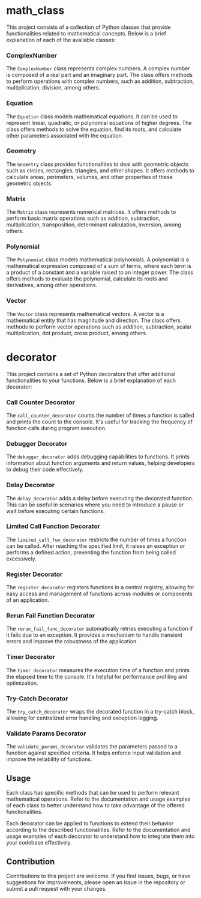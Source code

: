 math_class
==========
This project consists of a collection of Python classes that provide functionalities related to mathematical concepts. Below is a brief explanation of each of the available classes:

### ComplexNumber

The `ComplexNumber` class represents complex numbers. A complex number is composed of a real part and an imaginary part. The class offers methods to perform operations with complex numbers, such as addition, subtraction, multiplication, division, among others.

### Equation

The `Equation` class models mathematical equations. It can be used to represent linear, quadratic, or polynomial equations of higher degrees. The class offers methods to solve the equation, find its roots, and calculate other parameters associated with the equation.

### Geometry

The `Geometry` class provides functionalities to deal with geometric objects such as circles, rectangles, triangles, and other shapes. It offers methods to calculate areas, perimeters, volumes, and other properties of these geometric objects.

### Matrix

The `Matrix` class represents numerical matrices. It offers methods to perform basic matrix operations such as addition, subtraction, multiplication, transposition, determinant calculation, inversion, among others.

### Polynomial

The `Polynomial` class models mathematical polynomials. A polynomial is a mathematical expression composed of a sum of terms, where each term is a product of a constant and a variable raised to an integer power. The class offers methods to evaluate the polynomial, calculate its roots and derivatives, among other operations.

### Vector

The `Vector` class represents mathematical vectors. A vector is a mathematical entity that has magnitude and direction. The class offers methods to perform vector operations such as addition, subtraction, scalar multiplication, dot product, cross product, among others.

decorator
==========

This project contains a set of Python decorators that offer additional functionalities to your functions. Below is a brief explanation of each decorator:

### Call Counter Decorator

The `call_counter_decorator` counts the number of times a function is called and prints the count to the console. It's useful for tracking the frequency of function calls during program execution.

### Debugger Decorator

The `debugger_decorator` adds debugging capabilities to functions. It prints information about function arguments and return values, helping developers to debug their code effectively.

### Delay Decorator

The `delay_decorator` adds a delay before executing the decorated function. This can be useful in scenarios where you need to introduce a pause or wait before executing certain functions.

### Limited Call Function Decorator

The `limited_call_fun_decorator` restricts the number of times a function can be called. After reaching the specified limit, it raises an exception or performs a defined action, preventing the function from being called excessively.

### Register Decorator

The `register_decorator` registers functions in a central registry, allowing for easy access and management of functions across modules or components of an application.

### Rerun Fail Function Decorator

The `rerun_fail_func_decorator` automatically retries executing a function if it fails due to an exception. It provides a mechanism to handle transient errors and improve the robustness of the application.

### Timer Decorator

The `timer_decorator` measures the execution time of a function and prints the elapsed time to the console. It's helpful for performance profiling and optimization.

### Try-Catch Decorator

The `try_catch_decorator` wraps the decorated function in a try-catch block, allowing for centralized error handling and exception logging.

### Validate Params Decorator

The `validate_params_decorator` validates the parameters passed to a function against specified criteria. It helps enforce input validation and improve the reliability of functions.

## Usage

Each class has specific methods that can be used to perform relevant mathematical operations. Refer to the documentation and usage examples of each class to better understand how to take advantage of the offered functionalities.

Each decorator can be applied to functions to extend their behavior according to the described functionalities. Refer to the documentation and usage examples of each decorator to understand how to integrate them into your codebase effectively.

## Contribution

Contributions to this project are welcome. If you find issues, bugs, or have suggestions for improvements, please open an issue in the repository or submit a pull request with your changes.
